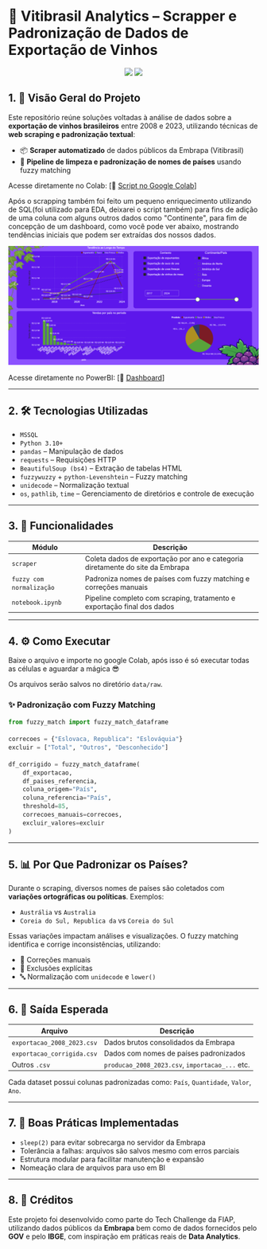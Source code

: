 # 🍇 Vitibrasil Analytics – Scrapper e Padronização de Dados de Exportação de Vinhos

<p align="center">
  <img src="https://img.shields.io/badge/Python-3.10%2B-blue?style=for-the-badge&logo=python">
  <img src="https://img.shields.io/badge/Status-Concluído-green?style=for-the-badge">
</p>

## 1. 🎯 Visão Geral do Projeto

Este repositório reúne soluções voltadas à análise de dados sobre a **exportação de vinhos brasileiros** entre 2008 e 2023, utilizando técnicas de **web scraping e padronização textual**:

- 📦 **Scraper automatizado** de dados públicos da Embrapa (Vitibrasil)
- 🧽 **Pipeline de limpeza e padronização de nomes de países** usando fuzzy matching

Acesse diretamente no Colab: [🔗 <a href='https://colab.research.google.com/drive/1PKCWksufdFb1y_1ytx8VvKY_l46kS-71?usp=sharing'> Script no Google Colab</a>]

Após o scrapping também foi feito um pequeno enriquecimento utilizando de SQL(foi utilizado para EDA, deixarei o script também) 
para fins de adição de uma coluna com alguns outros dados como "Continente", para fim de concepção de um dashboard,
como você pode ver abaixo, mostrando tendências iniciais que podem ser extraídas dos nossos dados.

![Dashboard](assets/dashboard.png)

Acesse diretamente no PowerBI: [🔗 <a href='https://app.powerbi.com/view?r=eyJrIjoiNTM1NGUyNTYtYThjZS00NjcwLTgzZTEtZGQ0M2VjMTU5NGRiIiwidCI6IjMyNDFkMzllLTdiZDEtNDQ2My05ZGFmLWU2M2M2MWZjOWRkYyJ9'> Dashboard</a>]

---

## 2. 🛠️ Tecnologias Utilizadas

- `MSSQL`
- `Python 3.10+`
- `pandas` – Manipulação de dados
- `requests` – Requisições HTTP
- `BeautifulSoup (bs4)` – Extração de tabelas HTML
- `fuzzywuzzy` + `python-Levenshtein` – Fuzzy matching
- `unidecode` – Normalização textual
- `os`, `pathlib`, `time` – Gerenciamento de diretórios e controle de execução

---

## 3. 📌 Funcionalidades

| Módulo                      | Descrição                                                                 |
|----------------------------|---------------------------------------------------------------------------|
| `scraper`    | Coleta dados de exportação por ano e categoria diretamente do site da Embrapa |
| `fuzzy com normalização`           | Padroniza nomes de países com fuzzy matching e correções manuais |
| `notebook.ipynb`           | Pipeline completo com scraping, tratamento e exportação final dos dados |

---

## 4. ⚙️ Como Executar

Baixe o arquivo e importe no google Colab, após isso é só executar todas as células e aguardar a mágica 😎

Os arquivos serão salvos no diretório `data/raw`.

### ✨ Padronização com Fuzzy Matching

```python
from fuzzy_match import fuzzy_match_dataframe

correcoes = {"Eslovaca, Republica": "Eslováquia"}
excluir = ["Total", "Outros", "Desconhecido"]

df_corrigido = fuzzy_match_dataframe(
    df_exportacao,
    df_paises_referencia,
    coluna_origem="País",
    coluna_referencia="País",
    threshold=85,
    correcoes_manuais=correcoes,
    excluir_valores=excluir
)
```

---

## 5. 📊 Por Que Padronizar os Países?

Durante o scraping, diversos nomes de países são coletados com **variações ortográficas ou políticas**. Exemplos:

- `Austrália` vs `Australia`
- `Coreia do Sul, Republica da` vs `Coreia do Sul`

Essas variações impactam análises e visualizações. O fuzzy matching identifica e corrige inconsistências, utilizando:

- 🧠 Correções manuais
- 🚫 Exclusões explícitas
- 🔤 Normalização com `unidecode` e `lower()`

---

## 6. 💾 Saída Esperada

| Arquivo                        | Descrição                                     |
|-------------------------------|-----------------------------------------------|
| `exportacao_2008_2023.csv`    | Dados brutos consolidados da Embrapa          |
| `exportacao_corrigida.csv`    | Dados com nomes de países padronizados        |
| Outros `.csv`                 | `producao_2008_2023.csv`, `importacao_...` etc.|

Cada dataset possui colunas padronizadas como: `País`, `Quantidade`, `Valor`, `Ano`.

---

## 7. 📎 Boas Práticas Implementadas

- `sleep(2)` para evitar sobrecarga no servidor da Embrapa
- Tolerância a falhas: arquivos são salvos mesmo com erros parciais
- Estrutura modular para facilitar manutenção e expansão
- Nomeação clara de arquivos para uso em BI

---

## 8. 📢 Créditos

Este projeto foi desenvolvido como parte do Tech Challenge da FIAP, utilizando dados públicos da **Embrapa** bem como de dados fornecidos pelo **GOV** e pelo **IBGE**, com inspiração em práticas reais de **Data Analytics**.
